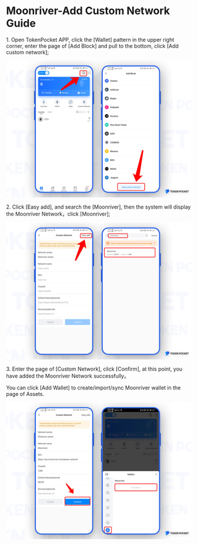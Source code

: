 # Moonriver-Add Custom Network Guide

1\. Open TokenPocket APP, click the \[Wallet] pattern in the upper right corner, enter the page of \[Add Block] and pull to the bottom, click \[Add custom network];

![](../.gitbook/assets/1-kao-bei-3.png)

2\. Click \[Easy add], and search the \[Moonriver], then the system will display the Moonriver Network，click \[Moonriver];

![](../.gitbook/assets/1-kao-bei-4.png)

3\. Enter the page of \[Custom Network], click \[Confirm], at this point, you have added the Moonriver Network successfully。

You can click \[Add Wallet] to create/import/sync Moonriver wallet in the page of Assets.

![](../.gitbook/assets/1-kao-bei-5.png)
